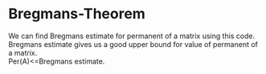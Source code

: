 # Bregmans-Theorem
We can find Bregmans estimate for permanent of a matrix using this code.  <br/> 
Bregmans estimate gives us a good upper bound for value of permanent of a matrix. <br/> 
Per(A)<=Bregmans estimate.

